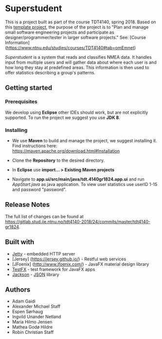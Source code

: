 # Superstudent							

This is a project built as part of the course TDT4140, spring 2018. 
Based on this [template project](https://gitlab.stud.iie.ntnu.no/tdt4140-staff/examples/blob/master/tdt4140-gr18nn/README.md), the purpose of the project is to "Plan and manage small software engineering projects and participate as designer/programmer/tester in larger software projects." See: [Course Information] (https://www.ntnu.edu/studies/courses/TDT4140#tab=omEmnet)

*Superstudent* is a system that reads and classifies NMEA data. It 
handles input from multiple users and will gather data about where each user is
and how long they stay at predefined areas. This information is then used to offer statistics
describing a group's patterns.

## Getting started

### Prerequisites

We develop using **Eclipse** other IDEs should work, but are not explicitly supported.
To run the project we suggest you use **JDK 8**.

### Installing

* We use **Maven** to build and manage the project, we suggest installing it. Find instructions here:
	https://maven.apache.org/download.html#Installation 
	
* Clone the **Repository** to the desired directory.

* In **Eclipse** use **import... > Existing Maven projects**

* Navigate to **app.ui/src/main/java/tdt.4140gr1824.app.ui** and run *AppStart.java*
as java application. To view user statistics use userID 1-15 and password "password". 


## Release Notes

The full list of changes can be found at https://gitlab.stud.iie.ntnu.no/tdt4140-2018/24/commits/master/tdt4140-gr1824.

## Built with

* [Jetty](https://www.eclipse.org/jetty/) - embedded HTTP server
* [Jersey] (https://jersey.github.io/) - Restful web services
* [JFoenix] (http://www.jfoenix.com/) - JavaFX material design library
* [TestFX](https://github.com/TestFX/TestFX) - test framework for JavaFX apps
* [Jackson](https://github.com/FasterXML/jackson) - [JSON](https://www.json.org) library


## Authors

* Adam Gaidi
* Alexander Michael Staff
* Espen Sørhaug
* Ingvild Unander Netland
* Maria Hilmo Jensen
* Mathea Godø Hildre
* Robin Christian Staff